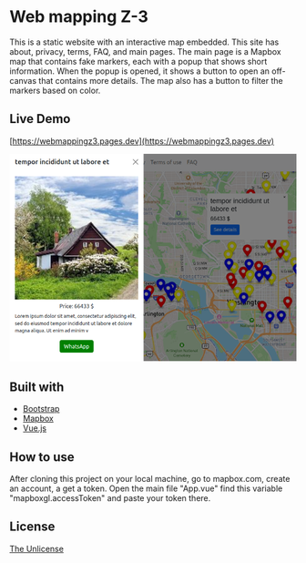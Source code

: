 # Web mapping Z-3

This is a static website with an interactive map embedded. This site has about, privacy, terms, FAQ, and main pages. The main page is a Mapbox map that contains fake markers, each with a popup that shows short information. When the popup is opened, it shows a button to open an off-canvas that contains more details. The map also has a button to filter the markers based on color.

## Live Demo
[https://webmappingz3.pages.dev](https://webmappingz3.pages.dev)


![image info](demo.png)

## Built with
* [Bootstrap](https://getbootstrap.com/)
* [Mapbox](https://www.mapbox.com/)
* [Vue.js](https://vuejs.org/)

## How to use
After cloning this project on your local machine, go to mapbox.com, create an account, a get a token. Open the main file "App.vue" find this variable "mapboxgl.accessToken" and paste your token there.

## License

[The Unlicense](https://unlicense.org/) 



  
